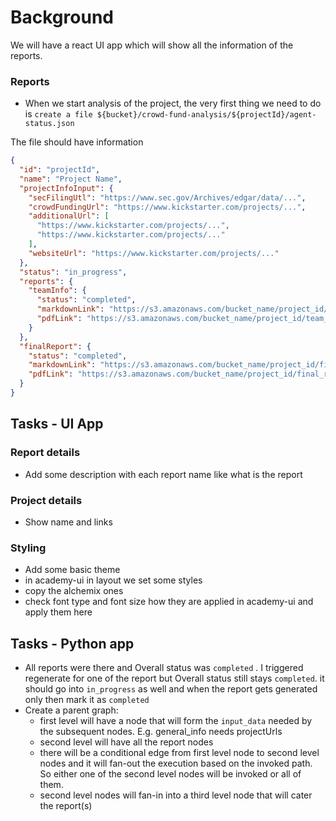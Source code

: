 # Background

We will have a react UI app which will show all the information of the reports.

### Reports

- When we start analysis of the project, the very first thing we need to do is `create a file ${bucket}/crowd-fund-analysis/${projectId}/agent-status.json`

The file should have information

```json
{
  "id": "projectId",
  "name": "Project Name",
  "projectInfoInput": {
    "secFilingUtl": "https://www.sec.gov/Archives/edgar/data/...",
    "crowdFundingUrl": "https://www.kickstarter.com/projects/...",
    "additionalUrl": [
      "https://www.kickstarter.com/projects/...",
      "https://www.kickstarter.com/projects/..."
    ],
    "websiteUrl": "https://www.kickstarter.com/projects/..."
  },
  "status": "in_progress",
  "reports": {
    "teamInfo": {
      "status": "completed",
      "markdownLink": "https://s3.amazonaws.com/bucket_name/project_id/team_info.md",
      "pdfLink": "https://s3.amazonaws.com/bucket_name/project_id/team_info.pdf"
    }
  },
  "finalReport": {
    "status": "completed",
    "markdownLink": "https://s3.amazonaws.com/bucket_name/project_id/final_report.md",
    "pdfLink": "https://s3.amazonaws.com/bucket_name/project_id/final_report.pdf"
  }
}
```

## Tasks - UI App

### Report details

- Add some description with each report name like what is the report

### Project details

- Show name and links

### Styling

- Add some basic theme
- in academy-ui in layout we set some styles
- copy the alchemix ones
- check font type and font size how they are applied in academy-ui and apply them here

## Tasks - Python app

- All reports were there and Overall status was `completed` . I triggered regenerate for one of the report but Overall status still stays `completed`. it should go into `in_progress` as well and when the report gets generated only then mark it as `completed`
- Create a parent graph:
  - first level will have a node that will form the `input_data` needed by the subsequent nodes. E.g. general_info needs projectUrls
  - second level will have all the report nodes
  - there will be a conditional edge from first level node to second level nodes and it will fan-out the execution based on the invoked path. So either one of the second level nodes will be invoked or all of them.
  - second level nodes will fan-in into a third level node that will cater the report(s)